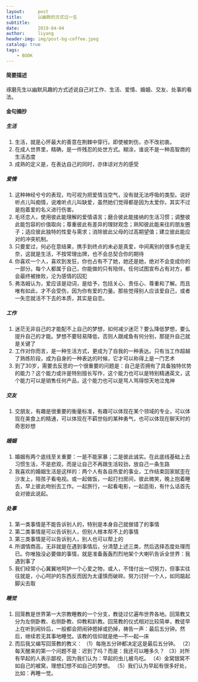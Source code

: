 ```yaml
---
layout:     post
title:      以幽默的方式过一生
subtitle:   
date:       2019-04-04
author:     liyang
header-img: img/post-bg-coffee.jpeg
catalog: true
tags:
    - BOOK
---
```


#### 简要描述
琢磨先生以幽默风趣的方式述说自己对工作、生活、爱情、婚姻、交友、处事的看法。

#### 金句摘抄
##### 生活
1. 生活，就是心怀最大的善意在荆棘中穿行。即使被刺伤，亦不改初衷。
2. 在成人世界里，精确，是一件残忍的处世方式。糊涂，谁说不是一种高智商的生活态度
3. 成熟的定义是，在表达自己的同时，亦体谅对方的感受

##### 爱情
1. 这种神经兮兮的表现，均可视为把爱情当空气，没有就无法呼吸的类型。说好听点儿叫痴情，说难听点儿叫缺爱，虽然她们觉得都是因为太爱你，其实不过是抱着爱的名义进行伤害。
2. 毛坯恋人，使用彼此能理解的爱情语言；磨合彼此能接纳的生活习惯；调整彼此能包容的价值取向；尊重彼此有差异的理财观念；熟知彼此能来往的朋友圈子；适应彼此独特的性爱与需求；消除彼此父母的过高期望值；建立彼此能应对的冲突机制。
3. 只要爱过，何必在意结果，携手到终点的未必是真爱，中间离别的很多也是无奈，这就是生活，不按常理出牌，也不会总契合你的期待
4. 你喜欢一个人，喜欢到发狂，你也占有不了她，她还是她，绝对不会变成你的一部分。每个人都属于自己，你能做的只有陪伴。任何试图宣布占有对方，都会最终被挫败，沦为感情的囚犯
5. 弗洛姆认为，爱应该是动词，是给予，包括关心、责任心、尊重和了解。而且唯有如此，才不会受伤，因为你有爱的力量。那些觉得别人应该爱自己，或者一失恋就活不下去的本质，其实是自恋。

##### 工作
1. 迷茫无非自己的才能配不上自己的梦想，如何减少迷茫？要么降低梦想，要么提升自己的才能。梦想不要轻易降低，否则人跟咸鱼有何分别，那提升自己就是关键了
2. 工作对你而言，是一种生活方式，更成为了自我的一种表达。只有当工作超越了熟练阶段，成为自身的一种表达的时候，它才可以称得上是一门艺术
3. 到了30岁，需要去反思的一个很重要的问题是：自己是否拥有了具备独特优势的能力？这个能力或许是特别擅长写作，这个能力也可以是特别精通英文，这个能力可以是销售任何产品，这个能力也可以是骂人骂得惊天地泣鬼神

##### 交友
1. 交朋友，有趣是很重要的衡量标准，有趣可以体现在某个领域的专业，可以体现在美食上的精通，可以体现在不羁世俗的某种勇气，也可以体现在聊天时的奇思妙想

##### 婚姻
1. 婚姻有两个底线至关重要：一是不能家暴；二是彼此诚实。在此底线基础上去习惯生活，不是悲观，而是让自己不再跟生活较劲，放自己一条生路
2. 我喜欢的婚姻生活是这样的：两个人有各自热爱的事业，工作结束回家腻歪在沙发上，陪孩子看电视。或一起做饭，一起打扫房间，彼此微笑，晚上抱着睡去，早上彼此吻别去工作。一起旅行，一起看电影，一起逛街，有什么话首先会对彼此说起。

##### 处事
1. 第一类事情是不能告诉别人的，特别是本身自己就做错了的事情
2. 第二类事情是可以告诉别人，但别人根本帮不上的事情
3. 第三类事情是可以告诉别人，别人也可以帮上的
4. 所谓情商高，无非就是在遇到事情后，分清楚上述三类，然后选择态度处理而已。你唯独没必要做的事情，就是准备轰轰烈烈地架个大喇叭告诉全世界：我遇到事了
5. 我们经常小心翼翼地呵护一个心爱之物，或人，不惜付出一切努力，但事实往往就是，小心呵护的东西反而因为太谨慎而破碎。努力讨好一个人，如同踮起脚尖去取

##### 睡觉
1. 回笼教是世界第一大宗教睡教的一个分支，教徒过亿遍布世界各地。回笼教又分为左侧卧教、右侧卧教、仰教和趴教。回笼教的仪式相对比较简单，教徒早上在听到闹铃后，一般都会把闹钟摁掉或扔掉，祷告一声：最后五分钟。然后，继续若无其事地睡觉。该教的信仰就是绝—不—起—床
2. 而后我又编写回笼教的教义：
（1）每拖五分钟都决定这是最后五分钟。
（2）每天醒来的第一个问题不是：迟到了吗？而是：我还可以睡多久？
（3）对所有早起的人表示鄙视，因为我们认为：早起的虫儿被鸟吃。
（4）金窝银窝不如自己的被窝，理想幻想不如自己的梦想。
（5）我们认为早起有很多好处，比如：再睡一觉。
